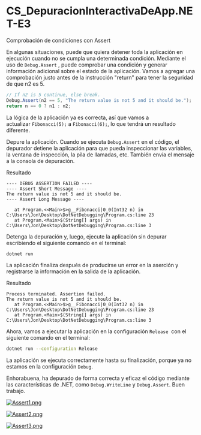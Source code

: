 # CS_DepuracionInteractivaDeApp.NET-E3
Comprobación de condiciones con Assert

En algunas situaciones, puede que quiera detener toda la aplicación en ejecución cuando no se cumpla una determinada condición. Mediante el uso de `Debug.Assert`
, puede comprobar una condición y generar información adicional sobre el estado de la aplicación. Vamos a agregar una comprobación justo antes de la instrucción "return" para tener la seguridad de que n2 es 5.

```csharp
// If n2 is 5 continue, else break.
Debug.Assert(n2 == 5, "The return value is not 5 and it should be.");
return n == 0 ? n1 : n2;
```

La lógica de la aplicación ya es correcta, así que vamos a actualizar `Fibonacci(5);` a `Fibonacci(6);`, lo que tendrá un resultado diferente.

Depure la aplicación. Cuando se ejecuta `Debug.Assert` en el código, el depurador detiene la aplicación para que pueda inspeccionar las variables, la ventana de inspección, la pila de llamadas, etc. También envía el mensaje a la consola de depuración.

Resultado

```
---- DEBUG ASSERTION FAILED ----
---- Assert Short Message ----
The return value is not 5 and it should be.
---- Assert Long Message ----

   at Program.<<Main>$>g__Fibonacci|0_0(Int32 n) in C:\Users\Jon\Desktop\DotNetDebugging\Program.cs:line 23
   at Program.<Main>$(String[] args) in C:\Users\Jon\Desktop\DotNetDebugging\Program.cs:line 3
```

Detenga la depuración y, luego, ejecute la aplicación sin depurar escribiendo el siguiente comando en el terminal:

```bash
dotnet run
```

La aplicación finaliza después de producirse un error en la aserción y registrarse la información en la salida de la aplicación.

Resultado

```
Process terminated. Assertion failed.
The return value is not 5 and it should be.
   at Program.<<Main>$>g__Fibonacci|0_0(Int32 n) in C:\Users\Jon\Desktop\DotNetDebugging\Program.cs:line 23
   at Program.<Main>$(String[] args) in C:\Users\Jon\Desktop\DotNetDebugging\Program.cs:line 3
```

Ahora, vamos a ejecutar la aplicación en la configuración `Release`
 con el siguiente comando en el terminal:

```bash
dotnet run --configuration Release
```

La aplicación se ejecuta correctamente hasta su finalización, porque ya no estamos en la configuración `Debug`.

Enhorabuena, ha depurado de forma correcta y eficaz el código mediante las características de .NET, como `Debug.WriteLine` y `Debug.Assert`. Buen trabajo.

[![Assert1.png](https://i.postimg.cc/zfPPQ4r3/Assert1.png)](https://postimg.cc/zLKjbt31)

[![Assert2.png](https://i.postimg.cc/MTC36RXS/Assert2.png)](https://postimg.cc/zbkFpynt)

[![Assert3.png](https://i.postimg.cc/26bXNTkG/Assert3.png)](https://postimg.cc/JD8QbNBH)
